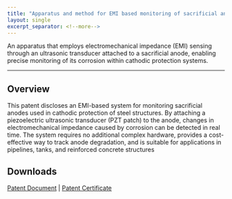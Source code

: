 ```yaml
---
title: "Apparatus and method for EMI based monitoring of sacrificial anode in cathodic protection system"
layout: single
excerpt_separator: <!--more-->
---
```


An apparatus that employs electromechanical impedance (EMI) sensing through an ultrasonic transducer attached to a sacrificial anode, enabling precise monitoring of its corrosion within cathodic protection systems.
<!--more-->
---

## Overview
This patent discloses an EMI-based system for monitoring sacrificial anodes used in cathodic protection of steel structures. By attaching a piezoelectric ultrasonic transducer (PZT patch) to the anode, changes in electromechanical impedance caused by corrosion can be detected in real time. The system requires no additional complex hardware, provides a cost-effective way 
to track anode degradation, and is suitable for applications in pipelines, tanks, and reinforced concrete structures

## Downloads
[Patent Document](/files/patents/documents/document_557521.pdf)
|
[Patent Certificate](/files/patents/certificates/certificate_557521.pdf)
